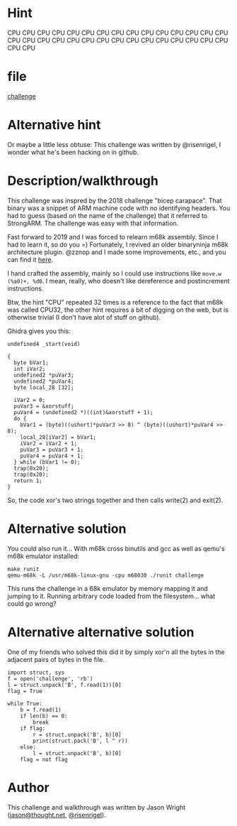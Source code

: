 
# Hint

CPU CPU CPU CPU CPU CPU CPU CPU
CPU CPU CPU CPU CPU CPU CPU CPU
CPU CPU CPU CPU CPU CPU CPU CPU
CPU CPU CPU CPU CPU CPU CPU CPU

# file

[challenge](challenge)

# Alternative hint

Or maybe a little less obtuse: This challenge was written
by @risenrigel, I wonder what he's been hacking on in github.

# Description/walkthrough

This challenge was inspred by the 2018 challenge "bicep carapace".
That binary was a snippet of ARM machine code with no identifying
headers. You had to guess (based on the name of the challenge)
that it referred to StrongARM. The challenge was easy with that
information.

Fast forward to 2019 and I was forced to relearn m68k assembly.
Since I had to learn it, so do you =) Fortunately, I revived
an older binaryninja m68k architecture plugin. @zznop and I
made some improvements, etc., and you can find it
[here](https://github.com/wrigjl/binaryninja-m68k).

I hand crafted the assembly, mainly so I could use instructions
like `move.w (%a0)+, %d0`. I mean, really, who doesn't like
dereference and postincrement instructions.

Btw, the hint "CPU" repeated 32 times is a reference to the fact
that m68k was called CPU32, the other hint requires a bit of
digging on the web, but is otherwise trivial (I don't have
alot of stuff on github).

Ghidra gives you this:

```
undefined4 _start(void)

{
  byte bVar1;
  int iVar2;
  undefined2 *puVar3;
  undefined2 *puVar4;
  byte local_28 [32];
  
  iVar2 = 0;
  puVar3 = &xorstuff;
  puVar4 = (undefined2 *)((int)&xorstuff + 1);
  do {
    bVar1 = (byte)((ushort)*puVar3 >> 8) ^ (byte)((ushort)*puVar4 >> 8);
    local_28[iVar2] = bVar1;
    iVar2 = iVar2 + 1;
    puVar3 = puVar3 + 1;
    puVar4 = puVar4 + 1;
  } while (bVar1 != 0);
  trap(0x20);
  trap(0x20);
  return 1;
}
```

So, the code xor's two strings together and then calls write(2) and exit(2).

# Alternative solution

You could also run it... With m68k cross binutils and gcc as well as qemu's m68k
emulator installed:

```
make runit
qemu-m68k -L /usr/m68k-linux-gnu -cpu m68030 ./runit challenge   
```

This runs the challenge in a 68k emulator by memory mapping it and jumping to it.
Running arbitrary code loaded from the filesystem... what could go wrong?

# Alternative alternative solution

One of my friends who solved this did it by simply xor'n all the bytes in the
adjacent pairs of bytes in the file.

```
import struct, sys
f = open('challenge', 'rb')
l = struct.unpack('B', f.read(1))[0]
flag = True

while True:
    b = f.read(1)
    if len(b) == 0:
        break
    if flag:
        r = struct.unpack('B', b)[0]
        print(struct.pack('B', l ^ r))
    else:
        l = struct.unpack('B', b)[0]
    flag = not flag
```

# Author 
This challenge and walkthrough was written by Jason Wright
([jason@thought.net](mailto:jason@thought.net),
 [@risenrigel](https://twitter.com/risenrigel)).
